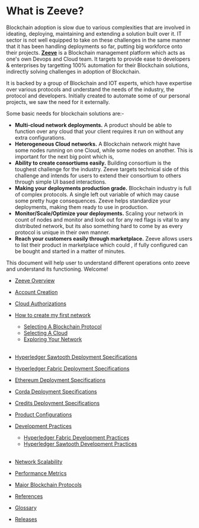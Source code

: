 # What is Zeeve?

Blockchain adoption is slow due to various complexities that are involved in ideating, deploying, maintaining and extending a solution built over it. IT sector is not well equipped to take on these challenges in the same manner that it has been handling deployments so far, putting big workforce onto their projects. **[Zeeve](https://www.zeeve.io/)** is a Blockchain management platform which acts as one's own Devops and Cloud team. It targets to provide ease to developers & enterprises by targetting 100% automation for their Blockchain solutions, indirectly solving challenges in adoption of Blockchain. 

It is backed by a group of Blockchain and IOT experts, which have expertise over various protocols and understand the needs of the industry, the protocol and developers. Initially created to automate some of our personal projects, we saw the need for it externally. 

Some basic needs for blockchain solutions are:-

* **Multi-cloud network deployments.** A product should be able to function over any cloud that your client requires it run on without any extra configurations.
* **Heterogeneous Cloud networks.** A Blockchain network might have some nodes running on one Cloud, while some nodes on another. This is important for the next big point which is,
* **Ability to create consortiums easily.** Building consortium is the toughest challenge for the industry. Zeeve targets technical side of this challenge and intends for users to extend their consortium to others through simple UI based interactions.
* **Making your deployments production grade.** Blockchain industry is full of complex protocols. A single left out variable of which may cause some pretty huge consequences. Zeeve helps standardize your deployments, making them ready to use in production.
* **Monitor/Scale/Optimize your deployments.** Scaling your network in count of nodes and monitor and look out for any red flags is vital to any distributed network, but its also something hard to come by as every protocol is unique in their own manner.
* **Reach your customers easily through marketplace.** Zeeve allows users to list their product in marketplace which could , if fully configured can be bought and started in a matter of minutes.

This document will help user to understand different operations onto zeeve and understand its functioning. Welcome! 

*   [Zeeve Overview](./ZeeveOverview.md)
*   [Account Creation](./AccountCreation.md)
*   [Cloud Authorizations](./cloud_authorization.md)
*   [How to create my first network](./Howtocreatemyfirstnetwork.md)
    *   [Selecting A Blockchain Protocol](./Howtocreatemyfirstnetwork.html#selecting-a-blockchain-protocol)
    *   [Selecting A Cloud](./Howtocreatemyfirstnetwork.html#selecting-a-cloud-for-the-network)
    *   [Exploring Your Network](./Howtocreatemyfirstnetwork.html#exploring-your-network)
    <br/>
*   [Hyperledger Sawtooth Deployment Specifications](./HyperledgerSawtooth.md)   
*   [Hyperledger Fabric Deployment Specifications](./HyperledgerFabric.md)   
*   [Ethereum Deployment Specifications](./Ethereum.md)
*   [Corda Deployment Specifications](./Corda.md)
*   [Credits Deployment Specifications](./Credits.md)

*   [Product Configurations](./Product_configure.md)   
*   [Development Practices](./DevelopmentPractices.md)
    *    [Hyperledger Fabric Development Practices](./developmentHLF.md)
    *    [Hyperledger Sawtooth Development Practices](./developmentSawtooth.md)
    <br/>
* [Network Scalability](./NetworkScalability.md)
* [Performance Metrics](./PerformanceMetrics.md)
*   [Major Blockchain Protocols](./Blockchain_Protocols.md)
*   [References](./References.md)
*   [Glossary](./Glossary.md)
*   [Releases](./Releases.md)